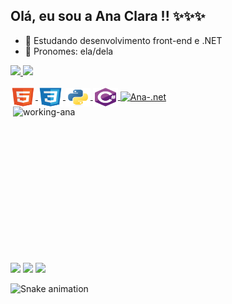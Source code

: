 ## Olá, eu sou a Ana Clara !! ✨✨✨
<ul>
<li>🌱 Estudando desenvolvimento front-end e .NET </li>
<li> 👯 Pronomes: ela/dela </li>
</ul>
<div>
 <a href="https://github.com/AnaDurasio">
  <img height="180em" src="https://github-readme-stats.vercel.app/api?username=AnaDurasio&show_icons=true&theme=radical&include_all_comits=true&count_private=true"/>
  <img height="180em" src="https://github-readme-stats.vercel.app/api/top-langs/?username=AnaDurasio&layout=compact&langs_count=16&theme=radical"/>
   
</div>
<div style="display: inline_block"><br>
<!--   <img align="center" alt="Rafa-Js" height="30" width="40" src="https://raw.githubusercontent.com/devicons/devicon/master/icons/javascript/javascript-plain.svg"> -->
<!--   <img align="center" alt="Rafa-Ts" height="30" width="40" src="https://raw.githubusercontent.com/devicons/devicon/master/icons/typescript/typescript-plain.svg"> -->
<!--   <img align="center" alt="Rafa-React" height="30" width="40" src="https://raw.githubusercontent.com/devicons/devicon/master/icons/react/react-original.svg"> -->
  <img align="center" alt="Ana-HTML" height="30" width="40" src="https://raw.githubusercontent.com/devicons/devicon/master/icons/html5/html5-original.svg">
  <img align="center" alt="Ana-CSS" height="30" width="40" src="https://raw.githubusercontent.com/devicons/devicon/master/icons/css3/css3-original.svg">
  <img align="center" alt="Ana-Python" height="30" width="40" src="https://raw.githubusercontent.com/devicons/devicon/master/icons/python/python-original.svg">
  <img align="center" alt="Ana-Csharp" height="30" width="40" src="https://raw.githubusercontent.com/devicons/devicon/master/icons/csharp/csharp-original.svg">
  <img align="center" alt="Ana-.net" height="50" width="40" src="https://cdn.jsdelivr.net/gh/devicons/devicon@latest/icons/dot-net/dot-net-original.svg" />    
  <img align="right" alt="working-ana" height=250" width= 500" src="https://user-images.githubusercontent.com/74038190/221352975-94759904-aa4c-4032-a8ab-b546efb9c478.gif" />
</div>

## 

  <div> 
  <a href="https://instagram.com/anadurasio" target="_blank"><img src="https://img.shields.io/badge/-Instagram-%23E4405F?style=for-the-badge&logo=instagram&logoColor=white" target="_blank"></a>
  <a href = "mailto:contatoanaclaradurasio@gmail.com"><img src="https://img.shields.io/badge/Gmail-D14836?style=for-the-badge&logo=gmail&logoColor=white" target="_blank"></a>
  <a href="https://www.linkedin.com/in/ana-clara-durasio-25a326211" target="_blank"><img src="https://img.shields.io/badge/-LinkedIn-%230077B5?style=for-the-badge&logo=linkedin&logoColor=white" target="_blank"></a> 

![Snake animation](https://github.com/AnaDurasio/AnaDurasio/blob/output/github-contribution-grid-snake.svg)



